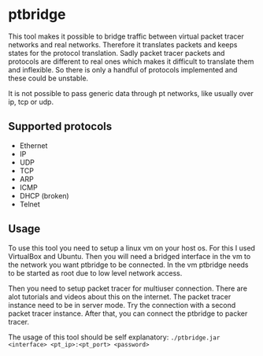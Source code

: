 # ptbridge

This tool makes it possible to bridge traffic between virtual packet tracer networks and
real networks. Therefore it translates packets and keeps states for the protocol translation.
Sadly packet tracer packets and protocols are different to real ones which makes it difficult
to translate them and inflexible. So there is only a handful of protocols implemented and
these could be unstable.

It is not possible to pass generic data through pt networks, like usually over ip, tcp or udp.

## Supported protocols

* Ethernet
* IP
* UDP
* TCP
* ARP
* ICMP
* DHCP (broken)
* Telnet

## Usage

To use this tool you need to setup a linux vm on your host os. For this I used VirtualBox and
Ubuntu. Then you will need a bridged interface in the vm to the network you want ptbridge to
be connected. In the vm ptbridge needs to be started as root due to low level network access.

Then you need to setup packet tracer for multiuser connection. There are alot tutorials and
videos about this on the internet. The packet tracer instance need to be in server mode.
Try the connection with a second packet tracer instance. After that, you can connect the
ptbridge to packer tracer.

The usage of this tool should be self explanatory:
`./ptbridge.jar <interface> <pt_ip>:<pt_port> <password>`
